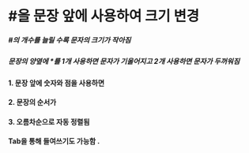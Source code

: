 # #을 문장 앞에 사용하여 크기 변경
##### #의 개수를 늘릴 수록 문자의 크기가 작아짐
##### 문장의 양옆에 *를 1개 사용하면 문자가 *기울어지고* 2개 사용하면 문자가 **두꺼워짐**
#### 1. 문장 앞에 숫자와 점을 사용하면
#### 2. 문장의 순서가
#### 3. 오름차순으로 자동 정렬됨
#### Tab을 통해 들여쓰기도 가능함   .

